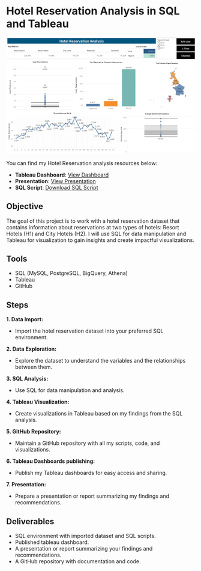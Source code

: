# Hotel Reservation Analysis in SQL and Tableau

![Dashboard](https://github.com/Annet-Chebukati/Flit_inc_Apprenticeship/blob/master/DataScienceandAIprojects/Hotel_Reservation_Analysis/Dashboard.png)

You can find my Hotel Reservation analysis resources below:

- **Tableau Dashboard**: [View Dashboard](https://public.tableau.com/views/Hotel_Reservation_Analysis/Dashboard?:language=en-US&:display_count=n&:origin=viz_share_link)
- **Presentation**: [View Presentation](https://github.com/Annet-Chebukati/Flit_inc_Apprenticeship/blob/master/DataScienceandAIprojects/Hotel_Reservation_Analysis/Hotel_Reservation_Analysis_Presentation.pdf)
- **SQL Script**: [Download SQL Script](https://github.com/Annet-Chebukati/Flit_inc_Apprenticeship/blob/master/DataScienceandAIprojects/Hotel_Reservation_Analysis/SQL/SQLcode.sql)

## Objective
The goal of this project is to work with a hotel reservation dataset that contains information about reservations at two types of hotels: Resort Hotels (H1) and City Hotels (H2). I will use SQL for data manipulation and Tableau for visualization to gain insights and create impactful visualizations.

## Tools
- SQL (MySQL, PostgreSQL, BigQuery, Athena)
- Tableau
- GitHub

## Steps
**1. Data Import:**
- Import the hotel reservation dataset into your preferred SQL environment.

**2. Data Exploration:**
- Explore the dataset to understand the variables and the relationships between them.

**3. SQL Analysis:**
- Use SQL for data manipulation and analysis.

**4. Tableau Visualization:**
- Create visualizations in Tableau based on my findings from the SQL analysis.

**5. GitHub Repository:**
- Maintain a GitHub repository with all my scripts, code, and visualizations.

**6. Tableau Dashboards publishing:**
- Publish my Tableau dashboards for easy access and sharing.

**7. Presentation:**
- Prepare a presentation or report summarizing my findings and recommendations.

## Deliverables
- SQL environment with imported dataset and SQL scripts.
- Published tableau dashboard.
- A presentation or report summarizing your findings and recommendations.
- A GitHub repository with documentation and code.
